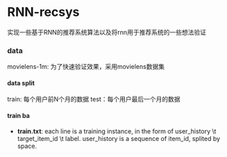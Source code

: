 # RNN-recsys
实现一些基于RNN的推荐系统算法以及将rnn用于推荐系统的一些想法验证


### data
movielens-1m: 为了快速验证效果，采用movielens数据集
#### data split
train:  每个用户前N个月的数据
test：每个用户最后一个月的数据
#### train ba
* **train.txt**: each line is a training instance, in the form of user_history \t target_item_id \t label. user_history is a sequence of item_id, splited by space.
<!--stackedit_data:
eyJoaXN0b3J5IjpbMTMzMTk5ODMyLC0xNjU0NTE0ODA2XX0=
-->